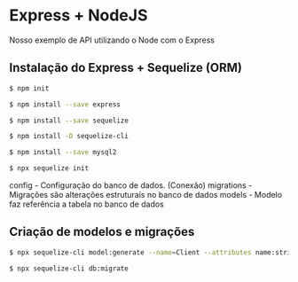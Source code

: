 # Express + NodeJS
Nosso exemplo de API utilizando o Node com o Express

## Instalação do Express + Sequelize (ORM)

```sh
$ npm init

$ npm install --save express 

$ npm install --save sequelize

$ npm install -D sequelize-cli

$ npm install --save mysql2

$ npx sequelize init

```
config - Configuração do banco de dados. (Conexão)
migrations - Migrações são alterações estruturais no banco de dados
models - Modelo faz referência a tabela no banco de dados

## Criação de modelos e migrações
```sh
$ npx sequelize-cli model:generate --name=Client --attributes name:string,cpf:string,email:string,phone:string

$ npx sequelize-cli db:migrate

```